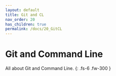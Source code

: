 ```yaml
---
layout: default
title: Git and CL
nav_order: 20
has_children: true
permalink: /docs/20_GitCL
---
```


# Git and Command Line

All about Git and Command Line.
{: .fs-6 .fw-300 }
